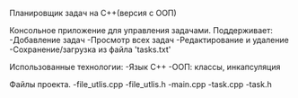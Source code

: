 Планировщик задач на С++(версия с ООП)

Консольное приложение для управления задачами.
Поддерживает:
-Добавление задач
-Просмотр всех задач
-Редактирование и удаление
-Сохранение/загрузка из файла 'tasks.txt'

Использованные технологии:
-Язык С++
-ООП: классы, инкапсуляция

Файлы проекта.
-file_utlis.cpp
-file_utlis.h
-main.cpp
-task.cpp
-task.h
